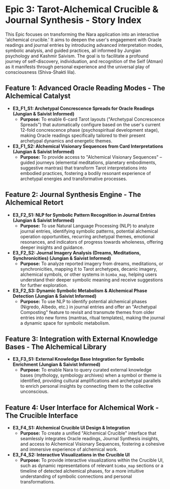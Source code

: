 # Epic 3: Tarot-Alchemical Crucible & Journal Synthesis - Story Index

This Epic focuses on transforming the Nara application into an interactive 'alchemical crucible.' It aims to deepen the user's engagement with Oracle readings and journal entries by introducing advanced interpretation modes, symbolic analysis, and guided practices, all informed by Jungian psychology and Kashmir Saivism. The goal is to facilitate a profound journey of self-discovery, individuation, and recognition of the Self (Atman) as it manifests through personal experience and the universal play of consciousness (Shiva-Shakti lila).

## Feature 1: Advanced Oracle Reading Modes - The Alchemical Catalyst

*   **E3_F1_S1: Archetypal Concrescence Spreads for Oracle Readings (Jungian & Saivist Informed)**
    *   **Purpose:** To enable 6-card Tarot layouts ("Archetypal Concrescence Spreads") that automatically configure based on the user's current 12-fold concrescence phase (psychospiritual development stage), making Oracle readings specifically tailored to their present archetypal dynamics and energetic themes.
*   **E3_F1_S2: Alchemical Visionary Sequences from Card Interpretations (Jungian & Saivist Informed)**
    *   **Purpose:** To provide access to "Alchemical Visionary Sequences" – guided journeys (elemental meditations, planetary embodiments, suggestive mantras) that transform Tarot interpretations into embodied practices, fostering a bodily resonant experience of archetypal energies and transformative processes.

## Feature 2: Journal Synthesis Engine - The Alchemical Retort

*   **E3_F2_S1: NLP for Symbolic Pattern Recognition in Journal Entries (Jungian & Saivist Informed)**
    *   **Purpose:** To use Natural Language Processing (NLP) to analyze journal entries, identifying symbolic patterns, potential alchemical operation opportunities, recurring archetypal themes, emotional resonances, and indicators of progress towards wholeness, offering deeper insights and guidance.
*   **E3_F2_S2: Journal Imagery Analysis (Dreams, Meditations, Synchronicities) (Jungian & Saivist Informed)**
    *   **Purpose:** To analyze reported imagery from dreams, meditations, or synchronicities, mapping it to Tarot archetypes, decanic imagery, alchemical symbols, or other systems in `bimba_map`, helping users understand their deeper symbolic meaning and receive suggestions for further exploration.
*   **E3_F2_S3: Dynamic Symbolic Metabolism & Alchemical Phase Detection (Jungian & Saivist Informed)**
    *   **Purpose:** To use NLP to identify potential alchemical phases (Nigredo, Albedo, etc.) in journal entries and offer an "Archetypal Composting" feature to revisit and transmute themes from older entries into new forms (mantras, ritual templates), making the journal a dynamic space for symbolic metabolism.

## Feature 3: Integration with External Knowledge Bases - The Alchemical Library

*   **E3_F3_S1: External Knowledge Base Integration for Symbolic Enrichment (Jungian & Saivist Informed)**
    *   **Purpose:** To enable Nara to query curated external knowledge bases (mythology, symbology archives) when a symbol or theme is identified, providing cultural amplifications and archetypal parallels to enrich personal insights by connecting them to the collective unconscious.

## Feature 4: User Interface for Alchemical Work - The Crucible Interface

*   **E3_F4_S1: Alchemical Crucible UI Design & Integration**
    *   **Purpose:** To create a unified "Alchemical Crucible" interface that seamlessly integrates Oracle readings, Journal Synthesis insights, and access to Alchemical Visionary Sequences, fostering a cohesive and immersive experience of alchemical work.
*   **E3_F4_S2: Interactive Visualizations in the Crucible UI**
    *   **Purpose:** To provide interactive visualizations within the Crucible UI, such as dynamic representations of relevant `bimba_map` sections or a timeline of detected alchemical phases, for a more intuitive understanding of symbolic connections and personal transformations.
